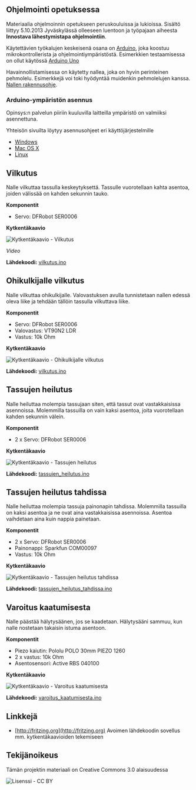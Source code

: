 ## Ohjelmointi opetuksessa

Materiaalia ohjelmoinnin opetukseen peruskouluissa ja lukioissa. Sisältö liittyy 5.10.2013 Jyväskylässä olleeseen luentoon ja työpajaan aiheesta **Innostava lähestymistapa ohjelmointiin**.

Käytettävien työkalujen keskeisenä osana on [Arduino](http://http://www.arduino.cc/), joka koostuu mikrokontrollerista ja ohjelmointiympäristöstä. Esimerkkien testaamisessa on ollut käytössä [Arduino Uno](http://arduino.cc/en/Main/ArduinoBoardUno)

Havainnollistamisessa on käytetty nallea, joka on hyvin perinteinen pehmolelu. Esimerkkejä voi toki hyödyntää muidenkin pehmolelujen kanssa. [Nallen rakennusohje](ohjeet/nallen_rakennus.md).

### Arduino-ympäristön asennus

Opinsys:n palvelun piiriin kuuluvilla laitteilla ympäristö on valmiiksi asennettuna.

Yhteisön sivuilta löytyy asennusohjeet eri käyttöjärjestelmille
* [Windows](http://arduino.cc/en/Guide/Windows)
* [Mac OS X](http://arduino.cc/en/Guide/MacOSX)
* [Linux](http://www.arduino.cc/playground/Learning/Linux)

## Vilkutus

Nalle vilkuttaa tassulla keskeytyksettä. Tassulle vuorotellaan kahta asentoa, joiden välissää on kahden sekunnin tauko.

**Komponentit**
* Servo: DFRobot SER0006

**Kytkentäkaavio**

![Kytkentäkaavio - Vilkutus](kytkentakaaviot/vilkutus_bb.jpg "Kytkentäkaavio")

*Video*

**Lähdekoodi:** [vilkutus.ino](vilkutus/vilkutus.ino)

## Ohikulkijalle vilkutus

Nalle vilkuttaa ohikulkijalle. Valovastuksen avulla tunnistetaan nallen edessä oleva liike ja tehdään tällöin tassulla vilkuttava liike.

**Komponentit**
* Servo: DFRobot SER0006
* Valovastus: VT90N2 LDR
* Vastus: 10k Ohm

**Kytkentäkaavio**

![Kytkentäkaavio - Ohikulkijalle vilkutus](kytkentakaaviot/ohikulkijalle_vilkutus_bb.jpg "Kytkentäkaavio")

**Lähdekoodi:** [vilkutus.ino](ohikulkijalle_vilkutus/ohikulkijalle_vilkutus.ino)


## Tassujen heilutus

Nalle heiluttaa molempia tassujaan siten, että tassut ovat vastakkaisissa asennoissa. Molemmilla tassuilla on vain kaksi asentoa, joita vuorotellaan kahden sekunnin välein.

**Komponentit**
* 2 x Servo: DFRobot SER0006

**Kytkentäkaavio**

![Kytkentäkaavio - Tassujen heilutus](kytkentakaaviot/tassujen_heilutus_bb.jpg "Kytkentäkaavio")

**Lähdekoodi:** [tassujen_heilutus.ino](tassujen_heilutus/tassujen_heilutus.ino)

## Tassujen heilutus tahdissa

Nalle heiluttaa molempia tassuja painonapin tahdissa. Molemmilla tassuilla on kaksi asentoa ja ne ovat aina vastakkaisissa asennoissa. Asentoa vaihdetaan aina kuin nappia painetaan.

**Komponentit**

* 2 x Servo: DFRobot SER0006
* Painonappi: Sparkfun COM00097
* Vastus: 10k Ohm

**Kytkentäkaavio**

![Kytkentäkaavio - Tassujen heilutus tahdissa](kytkentakaaviot/tassujen_heilutus_tahdissa_bb.jpg "Kytkentäkaavio")

**Lähdekoodi:** [tassujen_heilutus_tahdissa.ino](tassujen_heilutus_tahdissa/tassujen_heilutus_tahdissa.ino)

## Varoitus kaatumisesta

Nalle päästää hälytysäänen, jos se kaadetaan. Hälytysääni sammuu, kun nalle nostetaan takaisin istuma asentoon.

**Komponentit**
* Piezo kaiutin: Pololu POLO 30mm PIEZO 1260
* 2 x vastus: 10k Ohm
* Asentosensori: Active RBS 040100

**Kytkentäkaavio**

![Kytkentäkaavio - Varoitus kaatumisesta](kytkentakaaviot/varoitus_kaatumisesta_bb.jpg "Kytkentäkaavio")

**Lähdekoodi:** [varoitus_kaatumisesta.ino](varoitus_kaatumisesta/varoitus_kaatumisesta.ino)

## Linkkejä

* [http://fritzing.org](http://fritzing.org) Avoimen lähdekoodin sovellus mm. kytkentäkaavioiden tekemiseen

## Tekijänoikeus

Tämän projektin materiaali on Creative Commons 3.0 alaisuudessa

![Lisenssi - CC BY](ohjeet/kuvat/cc_by.png "Lisenssi - CC BY")

